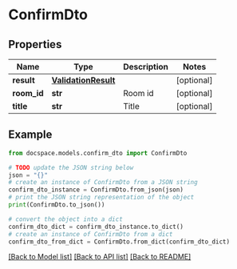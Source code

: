 # ConfirmDto


## Properties

Name | Type | Description | Notes
------------ | ------------- | ------------- | -------------
**result** | [**ValidationResult**](ValidationResult.md) |  | [optional] 
**room_id** | **str** | Room id | [optional] 
**title** | **str** | Title | [optional] 

## Example

```python
from docspace.models.confirm_dto import ConfirmDto

# TODO update the JSON string below
json = "{}"
# create an instance of ConfirmDto from a JSON string
confirm_dto_instance = ConfirmDto.from_json(json)
# print the JSON string representation of the object
print(ConfirmDto.to_json())

# convert the object into a dict
confirm_dto_dict = confirm_dto_instance.to_dict()
# create an instance of ConfirmDto from a dict
confirm_dto_from_dict = ConfirmDto.from_dict(confirm_dto_dict)
```
[[Back to Model list]](../README.md#documentation-for-models) [[Back to API list]](../README.md#documentation-for-api-endpoints) [[Back to README]](../README.md)



